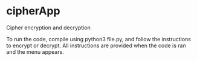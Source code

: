 # cipherApp
Cipher encryption and decryption

To run the code, compile using python3 file.py, and follow the instructions to encrypt or decrypt.
All instructions are provided when the code is ran and the menu appears.
